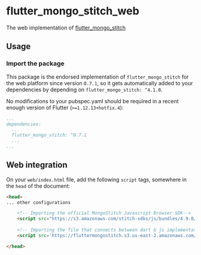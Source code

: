 # flutter_mongo_stitch_web

The web implementation of [flutter_mongo_stitch](https://github.com/kfiross/flutter_mongo_stitch)

## Usage

### Import the package

This package is the endorsed implementation of `flutter_mongo_stitch` for the web platform since version `0.7.1`, so it gets automatically added to your dependencies by depending on `flutter_mongo_stitch: ^4.1.0`.

No modifications to your pubspec.yaml should be required in a recent enough version of Flutter (`>=1.12.13+hotfix.4`):

```yaml
...
dependencies:
  ...
  flutter_mongo_stitch: ^0.7.1
  ...
...
```


## Web integration

On your `web/index.html` file, add the following `script` tags, somewhere in the
`head` of the document:

```html
<head>
... other configurations

    <!-- Importing the official MongoStitch Javascript Browser SDK-->
    <script src="https://s3.amazonaws.com/stitch-sdks/js/bundles/4.9.0/stitch.js"></script>
    
    <!-- Importing the file that connects between dart & js implementations used by the web plugin-->
    <script src='https://fluttermongostitch.s3.us-east-2.amazonaws.com/stitchUtils.js'></script>

</head>
```
